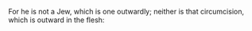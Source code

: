 For he is not a Jew, which is one outwardly; neither is that circumcision, which is outward in the flesh:
